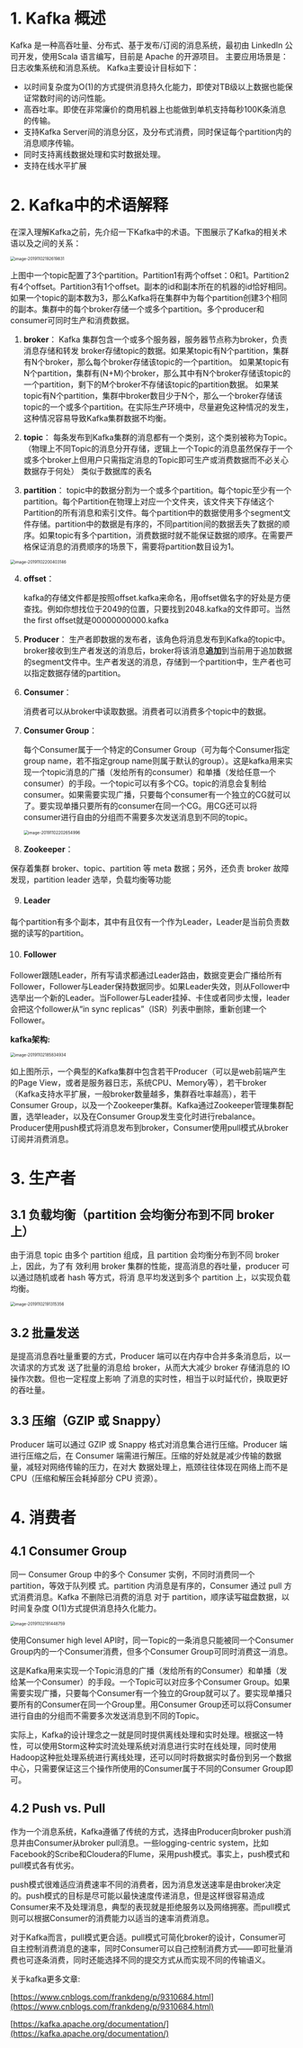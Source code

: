 # 1. Kafka 概述

  Kafka 是一种高吞吐量、分布式、基于发布/订阅的消息系统，最初由 LinkedIn 公司开发，使用Scala 语言编写，目前是 Apache 的开源项目。
  主要应用场景是：日志收集系统和消息系统。
  Kafka主要设计目标如下：

- 以时间复杂度为O(1)的方式提供消息持久化能力，即使对TB级以上数据也能保证常数时间的访问性能。
- 高吞吐率。即使在非常廉价的商用机器上也能做到单机支持每秒100K条消息的传输。
- 支持Kafka Server间的消息分区，及分布式消费，同时保证每个partition内的消息顺序传输。
- 同时支持离线数据处理和实时数据处理。
- 支持在线水平扩展

# 2. Kafka中的术语解释

  在深入理解Kafka之前，先介绍一下Kafka中的术语。下图展示了Kafka的相关术语以及之间的关系：

  <img src="kafka/images/image-20191102192619831.png" alt="image-20191102192619831" style="zoom:50%;" />

上图中一个topic配置了3个partition。Partition1有两个offset：0和1。Partition2有4个offset。Partition3有1个offset。副本的id和副本所在的机器的id恰好相同。
如果一个topic的副本数为3，那么Kafka将在集群中为每个partition创建3个相同的副本。集群中的每个broker存储一个或多个partition。多个producer和consumer可同时生产和消费数据。

1. **broker**：
  Kafka 集群包含一个或多个服务器，服务器节点称为broker，负责消息存储和转发
  broker存储topic的数据。如果某topic有N个partition，集群有N个broker，那么每个broker存储该topic的一个partition。
  如果某topic有N个partition，集群有(N+M)个broker，那么其中有N个broker存储该topic的一个partition，剩下的M个broker不存储该topic的partition数据。
  如果某topic有N个partition，集群中broker数目少于N个，那么一个broker存储该topic的一个或多个partition。在实际生产环境中，尽量避免这种情况的发生，这种情况容易导致Kafka集群数据不均衡。

2. **topic**：
  每条发布到Kafka集群的消息都有一个类别，这个类别被称为Topic。（物理上不同Topic的消息分开存储，逻辑上一个Topic的消息虽然保存于一个或多个broker上但用户只需指定消息的Topic即可生产或消费数据而不必关心数据存于何处）
  类似于数据库的表名
  
3. **partition**：
  topic中的数据分割为一个或多个partition。每个topic至少有一个partition。每个Partition在物理上对应一个文件夹，该文件夹下存储这个Partition的所有消息和索引文件。每个partition中的数据使用多个segment文件存储。partition中的数据是有序的，不同partition间的数据丢失了数据的顺序。如果topic有多个partition，消费数据时就不能保证数据的顺序。在需要严格保证消息的消费顺序的场景下，需要将partition数目设为1。

  <img src="kafka/images/image-20191102200403146.png" alt="image-20191102200403146" style="zoom:50%;" />
  
4. **offset**：

   kafka的存储文件都是按照offset.kafka来命名，用offset做名字的好处是方便查找。例如你想找位于2049的位置，只要找到2048.kafka的文件即可。当然the first offset就是00000000000.kafka

5. **Producer**：
  生产者即数据的发布者，该角色将消息发布到Kafka的topic中。broker接收到生产者发送的消息后，broker将该消息**追加**到当前用于追加数据的segment文件中。生产者发送的消息，存储到一个partition中，生产者也可以指定数据存储的partition。

6. **Consumer**：

   消费者可以从broker中读取数据。消费者可以消费多个topic中的数据。

7. **Consumer Group**：

   每个Consumer属于一个特定的Consumer Group（可为每个Consumer指定group name，若不指定group name则属于默认的group）。这是kafka用来实现一个topic消息的广播（发给所有的consumer）和单播（发给任意一个consumer）的手段。一个topic可以有多个CG。topic的消息会复制给consumer。如果需要实现广播，只要每个consumer有一个独立的CG就可以了。要实现单播只要所有的consumer在同一个CG。用CG还可以将consumer进行自由的分组而不需要多次发送消息到不同的topic。

   <img src="kafka/images/image-20191102202654996.png" alt="image-20191102202654996" style="zoom:50%;" />

8. **Zookeeper**：

  保存着集群 broker、topic、partition 等 meta 数据；另外，还负责 broker 故障发现，partition leader 选举，负载均衡等功能

9. #### Leader

  每个partition有多个副本，其中有且仅有一个作为Leader，Leader是当前负责数据的读写的partition。

10. #### Follower

  Follower跟随Leader，所有写请求都通过Leader路由，数据变更会广播给所有Follower，Follower与Leader保持数据同步。如果Leader失效，则从Follower中选举出一个新的Leader。当Follower与Leader挂掉、卡住或者同步太慢，leader会把这个follower从“in sync replicas”（ISR）列表中删除，重新创建一个Follower。

  

  **kafka架构:**

  <img src="kafka/images/image-20191102185834934.png" alt="image-20191102185834934" style="zoom:50%;" />

  如上图所示，一个典型的Kafka集群中包含若干Producer（可以是web前端产生的Page View，或者是服务器日志，系统CPU、Memory等），若干broker（Kafka支持水平扩展，一般broker数量越多，集群吞吐率越高），若干Consumer Group，以及一个Zookeeper集群。Kafka通过Zookeeper管理集群配置，选举leader，以及在Consumer Group发生变化时进行rebalance。Producer使用push模式将消息发布到broker，Consumer使用pull模式从broker订阅并消费消息。

# 3. 生产者

## 3.1 负载均衡（partition 会均衡分布到不同 broker 上）

由于消息 topic 由多个 partition 组成，且 partition 会均衡分布到不同 broker 上，因此，为了有
效利用 broker 集群的性能，提高消息的吞吐量，producer 可以通过随机或者 hash 等方式，将消
息平均发送到多个 partition 上，以实现负载均衡。

<img src="kafka/images/image-20191102191315356.png" alt="image-20191102191315356" style="zoom:50%;" />

## 3.2 批量发送

是提高消息吞吐量重要的方式，Producer 端可以在内存中合并多条消息后，以一次请求的方式发
送了批量的消息给 broker，从而大大减少 broker 存储消息的 IO 操作次数。但也一定程度上影响
了消息的实时性，相当于以时延代价，换取更好的吞吐量。

## 3.3 压缩（GZIP 或 Snappy）

Producer 端可以通过 GZIP 或 Snappy 格式对消息集合进行压缩。Producer 端进行压缩之后，在
Consumer 端需进行解压。压缩的好处就是减少传输的数据量，减轻对网络传输的压力，在对大
数据处理上，瓶颈往往体现在网络上而不是 CPU（压缩和解压会耗掉部分 CPU 资源）。

# 4. 消费者

## 4.1 Consumer Group

同一 Consumer Group 中的多个 Consumer 实例，不同时消费同一个 partition，等效于队列模
式。partition 内消息是有序的，Consumer 通过 pull 方式消费消息。Kafka 不删除已消费的消息
对于 partition，顺序读写磁盘数据，以时间复杂度 O(1)方式提供消息持久化能力。

<img src="kafka/images/image-20191102191448759.png" alt="image-20191102191448759" style="zoom:50%;" />

使用Consumer high level API时，同一Topic的一条消息只能被同一个Consumer Group内的一个Consumer消费，但多个Consumer Group可同时消费这一消息。

这是Kafka用来实现一个Topic消息的广播（发给所有的Consumer）和单播（发给某一个Consumer）的手段。一个Topic可以对应多个Consumer Group。如果需要实现广播，只要每个Consumer有一个独立的Group就可以了。要实现单播只要所有的Consumer在同一个Group里。用Consumer Group还可以将Consumer进行自由的分组而不需要多次发送消息到不同的Topic。

实际上，Kafka的设计理念之一就是同时提供离线处理和实时处理。根据这一特性，可以使用Storm这种实时流处理系统对消息进行实时在线处理，同时使用Hadoop这种批处理系统进行离线处理，还可以同时将数据实时备份到另一个数据中心，只需要保证这三个操作所使用的Consumer属于不同的Consumer Group即可。

## 4.2 Push vs. Pull

作为一个消息系统，Kafka遵循了传统的方式，选择由Producer向broker push消息并由Consumer从broker pull消息。一些logging-centric system，比如Facebook的Scribe和Cloudera的Flume，采用push模式。事实上，push模式和pull模式各有优劣。

push模式很难适应消费速率不同的消费者，因为消息发送速率是由broker决定的。push模式的目标是尽可能以最快速度传递消息，但是这样很容易造成Consumer来不及处理消息，典型的表现就是拒绝服务以及网络拥塞。而pull模式则可以根据Consumer的消费能力以适当的速率消费消息。

对于Kafka而言，pull模式更合适。pull模式可简化broker的设计，Consumer可自主控制消费消息的速率，同时Consumer可以自己控制消费方式——即可批量消费也可逐条消费，同时还能选择不同的提交方式从而实现不同的传输语义。

关于kafka更多文章:

[https://www.cnblogs.com/frankdeng/p/9310684.html](https://www.cnblogs.com/frankdeng/p/9310684.html)

[https://kafka.apache.org/documentation/](https://kafka.apache.org/documentation/)